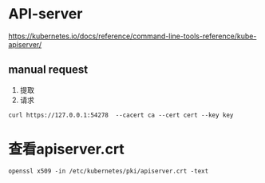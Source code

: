 #  API-server 


https://kubernetes.io/docs/reference/command-line-tools-reference/kube-apiserver/


##  manual request

1. 提取
2. 请求
```
curl https://127.0.0.1:54278  --cacert ca --cert cert --key key

```




#  查看apiserver.crt

```
openssl x509 -in /etc/kubernetes/pki/apiserver.crt -text
```
